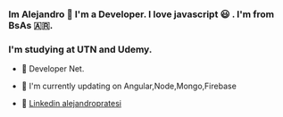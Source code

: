 

###  Im Alejandro  👋  I'm a Developer. I love javascript 😃 . I'm from BsAs 🇦🇷.
###  I'm studying at UTN and Udemy.

- 🔭 Developer Net.

- 🌱 I'm currently updating on Angular,Node,Mongo,Firebase 

- 💬 
[Linkedin alejandropratesi](https://www.linkedin.com/in/alejandropratesi/)

